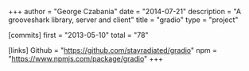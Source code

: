 +++
author = "George Czabania"
date = "2014-07-21"
description = "A grooveshark library, server and client"
title = "gradio"
type = "project"

[commits]
  first = "2013-05-10"
  total = "78"

[links]
  Github = "https://github.com/stayradiated/gradio"
  npm = "https://www.npmjs.com/package/gradio"
+++

